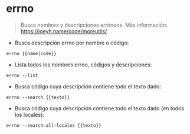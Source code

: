 # errno

> Busca nombres y descripciones erróneos.
> Más información: <https://joeyh.name/code/moreutils/>.

- Busca descripción errno por nombre o código:

`errno {{name|code}}`

- Lista todos los nombres errno, códigos y descripciones:

`errno --list`

- Busca código cuya descripción contiene todo el texto dado:

`errno --search {{texto}}`

- Busca código cuya descripción contiene todo el texto dado (en todos los locales):

`errno --search-all-locales {{texto}}`
